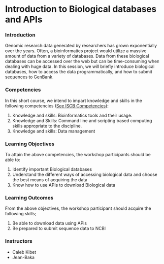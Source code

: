 # Introduction to Biological databases and APIs

### Introduction
Genomic research data generated by researchers has grown exponentially over the years. Often, a bioinformatics project would utilize a massive amount of data from a variety of databases. Data from these biological databases can be accessed over the web but can be time-consuming when dealing with huge data. In this session, we will briefly introduce biological databases, how to access the data programmatically, and how to submit sequences to GenBank. 

### Competencies
In this short course, we intend to impart knowledge and skills in the following competencies ([See ISCB Competencies](https://journals.plos.org/ploscompbiol/article?id=10.1371/journal.pcbi.1005772)):
1. Knowledge and skills: Bioinformatics tools and their usage.
2. Knowledge and Skills: Command line and scripting based computing skills appropriate to the discipline.
3. Knowledge and skills: Data management

### Learning Objectives
To attain the above competencies, the workshop participants should be able to:
1. Identify important Biological databases
2. Understand the different ways of accessing biological data and choose the best means of acquiring the data
3. Know how to use APIs to download Biological data


### Learning Outcomes
From the above objectives, the workshop participant should acquire the following skills;
1. Be able to download data using APIs
2. Be prepared to submit sequence data to NCBI

### Instructors
- Caleb Kibet
- Jean-Baka


